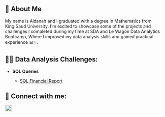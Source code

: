 
<h2> 🚀 About Me </h2>
My name is Aldanah and I graduated with a degree in Mathematics from King Saud University.
I'm excited to showcase some of the projects and challenges I completed during my time at SDA and Le Wagon Data Analytics Bootcamp,
Where I improved my data analysis skills and gained practical experience 📊✨.


<h2>👨‍💻 Data Analysis Challenges:</h2>

- <b>SQL Queries</b>

  - [SQL Financial Report](https://github.com/Aldanah1/SQL-Financial-Report/tree/main)


<!--
- <b>Full Google Sheets Analysis </b>

- <b>Python</b>

- <b>Dashboard Projects</b>

- <b>Final Project</b>
-->
  
<h2> 🤳 Connect with me:</h2>

[<img align="left" alt="JoshMadakor | LinkedIn" width="22px" src="https://cdn.jsdelivr.net/npm/simple-icons@v3/icons/linkedin.svg" />][linkedin]

[linkedin]: https://linkedin.com/in/aldanah-alawaji
